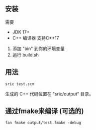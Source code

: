 

## 安装

需要
- JDK 17+
- C++ 编译器 支持C++17

1. 添加 "bin" 到你的环境变量
2. 运行 build.sh

## 用法

```
sric test.scm
```

生成的 C++ 代码位置在 "sric/output" 目录。


## 通过fmake来编译 (可选的)
```
fan fmake output/test.fmake -debug
```
